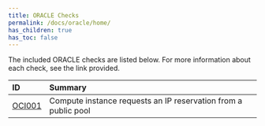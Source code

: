 ```yaml
---
title: ORACLE Checks
permalink: /docs/oracle/home/
has_children: true
has_toc: false
---
```


The included ORACLE checks are listed below. For more information about each check, see the link provided.

| ID  | Summary |
|:-------|:-------------|
|[OCI001](/docs/oracle/OCI001)|Compute instance requests an IP reservation from a public pool|

